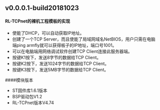 ## v0.0.0.1-build20181023

#### RL-TCPnet的裸机工程模板的实现

*	使能了DHCP，可以自动获取IP地址。
*	创建了一个TCP Server，而且使能了局域网域名NetBIOS，用户只需在电脑端ping armfly就可以获得板子的IP地址，端口号1001。
*	可以在电脑端用网络调试软件创建TCP Client连接此服务器端。
*	按键K1按下，发送8字节的数据给TCP Client。
*	按键K2按下，发送1024字节的数据给TCP Client。
*	按键K3按下，发送5MB字节的数据给TCP Client。

####模块版本
*	ST固件库1.6.1版本
*	BSP驱动包V1.2
*	RL-TCPnet版本V4.74

